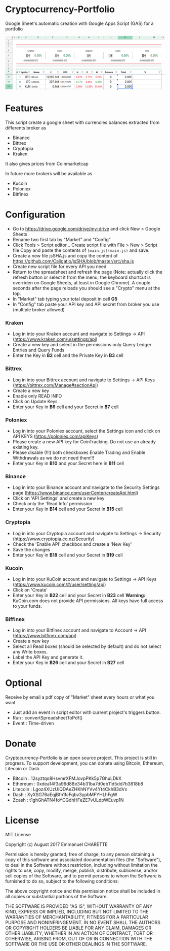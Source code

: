 # Cryptocurrency-Portfolio
Google Sheet's automatic creation with Google Apps Script (GAS) for a portfolio

![img](sample.png)

Features
========
This script create a google sheet with currencies balances extracted from differents broker as

* Binance
* Bittrex
* Cryptopia
* Kraken

It also gives prices from Coinmarketcap

In future more brokers will be available as

* Kucoin
* Poloniex
* Bitfinex

Configuration
============
* Go to https://drive.google.com/drive/my-drive and click New > Google Sheets
* Rename two first tab by "Market" and "Config"
* Click Tools > Script editor...
  Create script file with File > New > Script file
  Copy and paste the contents of ```[main.js](main.js)``` and save.
* Create a new file jsSHA.js and copy the content of https://github.com/Caligatio/jsSHA/blob/master/src/sha.js
* Create new script file for every API you need
* Return to the spreadsheet and refresh the page (Note: actually click the refresh button or select it from the menu; the keyboard shortcut is overriden on Google Sheets, at least in Google Chrome). A couple seconds after the page reloads you should see a "Crypto" menu at the top.
* In "Market" tab typing your total deposit in cell **G5**
* In "Config" tab paste your API key and API secret from broker you use (multiple broker allowed)

### Kraken
* Log in into your Kraken account and navigate to Settings -> API (https://www.kraken.com/u/settings/api)
* Create a new key and select in the permissions only Query Ledger Entries and Query Funds
* Enter the Key in **B2** cell and the Private Key in **B3** cell

### Bittrex
* Log in into your Bittrex account and navigate to Settings -> API Keys (https://bittrex.com/Manage#sectionApi)
* Create a new key
* Enable only READ INFO
* Click on Update Keys
* Enter your Key in **B6** cell and your Secret in **B7** cell 

### Poloniex
* Log in into your Poloniex account, select the Settings icon and click on API KEYS (https://poloniex.com/apiKeys)
* Please create a new API key for CoinTracking. Do not use an already existing key.
* Please disable (!!!) both checkboxes Enable Trading and Enable Withdrawals as we do not need them!!!
* Enter your Key in **B10** and your Secret here in **B11** cell

### Binance
* Log in into your Binance account and navigate to the Security Settings page (https://www.binance.com/userCenter/createApi.html)
* Click on 'API Settings' and create a new key
* Check only the 'Read Info' permission
* Enter your Key in **B14** cell and your Secret in **B15** cell

### Cryptopia
* Log in into your Cryptopia account and navigate to Settings -> Security (https://www.cryptopia.co.nz/Security)
* Check the 'Enable API' checkbox and create a 'New Key'
* Save the changes
* Enter your Key in **B18** cell and your Secret in **B19** cell

### Kucoin
* Log in into your KuCoin account and navigate to Settings -> API Keys (https://www.kucoin.com/#/user/setting/api)
* Click on 'Create'
* Enter your Key in **B22** cell and your Secret in **B23** cell
__Warning:__ KuCoin.com does not provide API permissions. All keys have full access to your funds.

### Biffinex
* Log in into your Bitfinex account and navigate to Account -> API (https://www.bitfinex.com/api)
* Create a new key
* Select all Read boxes (should be selected by default) and do not select any Write boxes.
* Label the API Key and generate it.
* Enter your Key in **B26** cell and your Secret in **B27** cell

Optional
========

Receive by email a pdf copy of "Market" sheet every hours or what you want
* Just add an event in script editor with current project's triggers button.
* Run : convertSpreadsheetToPdf() 
* Event : Time-driven

Donate
======
Cryptocurrency-Portfolio is an open source project. This project is still in progress. To support development, you can donate using Bitcoin, Ethereum, Litecoin or Dash.

* Bitcoin : 12syztqo8HsvmrXFMJovpPKk5p7GhuLDkX
* Ethereum : 0xdea14f3a96d88e34b31ba7d0eb11d5dd7b3818b8
* Litecoin : Lgoz4XUzUiQDAeZHKhNYVv4Yt4CkhB3dVx
* Dash : XyXSG76aEqjBfn1fcFqbv3ypbMFYHLhFgW
* Zcash : t1ghGhATN4foYCGdhHFeZE7vULdpWEuvp1N

License
=======

MIT License

Copyright (c) August 2017 Emmanuel CHARETTE

Permission is hereby granted, free of charge, to any person obtaining a copy
of this software and associated documentation files (the "Software"), to deal
in the Software without restriction, including without limitation the rights
to use, copy, modify, merge, publish, distribute, sublicense, and/or sell
copies of the Software, and to permit persons to whom the Software is
furnished to do so, subject to the following conditions:

The above copyright notice and this permission notice shall be included in all
copies or substantial portions of the Software.

THE SOFTWARE IS PROVIDED "AS IS", WITHOUT WARRANTY OF ANY KIND, EXPRESS OR
IMPLIED, INCLUDING BUT NOT LIMITED TO THE WARRANTIES OF MERCHANTABILITY,
FITNESS FOR A PARTICULAR PURPOSE AND NONINFRINGEMENT. IN NO EVENT SHALL THE
AUTHORS OR COPYRIGHT HOLDERS BE LIABLE FOR ANY CLAIM, DAMAGES OR OTHER
LIABILITY, WHETHER IN AN ACTION OF CONTRACT, TORT OR OTHERWISE, ARISING FROM,
OUT OF OR IN CONNECTION WITH THE SOFTWARE OR THE USE OR OTHER DEALINGS IN THE
SOFTWARE.
